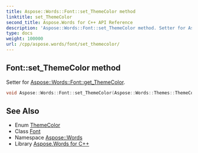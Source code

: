 ```yaml
---
title: Aspose::Words::Font::set_ThemeColor method
linktitle: set_ThemeColor
second_title: Aspose.Words for C++ API Reference
description: 'Aspose::Words::Font::set_ThemeColor method. Setter for Aspose::Words::Font::get_ThemeColor in C++.'
type: docs
weight: 100000
url: /cpp/aspose.words/font/set_themecolor/
---
```

## Font::set_ThemeColor method


Setter for [Aspose::Words::Font::get_ThemeColor](../get_themecolor/).

```cpp
void Aspose::Words::Font::set_ThemeColor(Aspose::Words::Themes::ThemeColor value)
```

## See Also

* Enum [ThemeColor](../../../aspose.words.themes/themecolor/)
* Class [Font](../)
* Namespace [Aspose::Words](../../)
* Library [Aspose.Words for C++](../../../)
